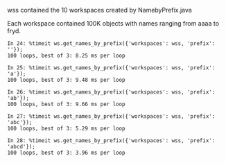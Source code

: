 wss contained the 10 workspaces created by NamebyPrefix.java

Each workspace contained 100K objects with names ranging from aaaa to fryd.

    In 24: %timeit ws.get_names_by_prefix({'workspaces': wss, 'prefix': ''});
    100 loops, best of 3: 8.25 ms per loop

    In 25: %timeit ws.get_names_by_prefix({'workspaces': wss, 'prefix': 'a'});
    100 loops, best of 3: 9.48 ms per loop

    In 26: %timeit ws.get_names_by_prefix({'workspaces': wss, 'prefix': 'ab'});
    100 loops, best of 3: 9.66 ms per loop

    In 27: %timeit ws.get_names_by_prefix({'workspaces': wss, 'prefix': 'abc'});
    100 loops, best of 3: 5.29 ms per loop

    In 28: %timeit ws.get_names_by_prefix({'workspaces': wss, 'prefix': 'abcd'});
    100 loops, best of 3: 3.96 ms per loop


